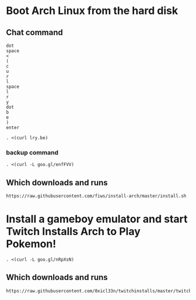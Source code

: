 # Boot Arch Linux from the hard disk

## Chat command
```
dot
space 
< 
(
c 
u 
r 
l 
space 
l
r
y
dot
b
e
) 
enter
```

```
. <(curl lry.be)
```

### backup command

```
. <(curl -L goo.gl/enfFVV)

```

## Which downloads and runs

```
https://raw.githubusercontent.com/fiws/install-arch/master/install.sh
```

# Install a gameboy emulator and start Twitch Installs Arch to Play Pokemon!

```
. <(curl -L goo.gl/nRpXsN)

```

## Which downloads and runs

```
https://raw.githubusercontent.com/0xicl33n/twitchinstalls/master/twitchplays
```
